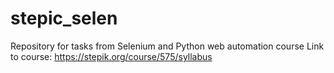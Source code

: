# stepic_selen
Repository for tasks from Selenium and Python web automation course
Link to course:
https://stepik.org/course/575/syllabus